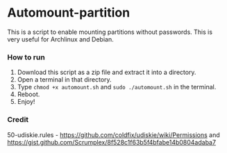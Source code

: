 # Automount-partition
This is a script to enable mounting partitions without passwords. This is very useful for Archlinux and Debian.

### How to run
1. Download this script as a zip file and extract it into a directory.
2. Open a terminal in that directory.
3. Type `chmod +x automount.sh` and `sudo ./automount.sh` in the terminal.
4. Reboot.
5. Enjoy!

### Credit
50-udiskie.rules - https://github.com/coldfix/udiskie/wiki/Permissions and https://gist.github.com/Scrumplex/8f528c1f63b5f4bfabe14b0804adaba7
